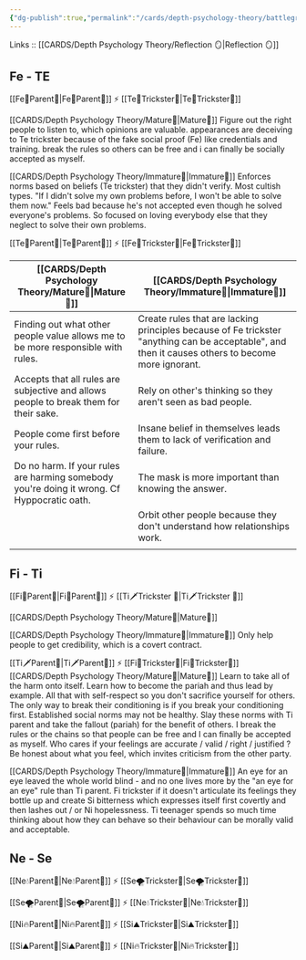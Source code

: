 ```yaml
---
{"dg-publish":true,"permalink":"/cards/depth-psychology-theory/battleground-of-responsibility/","noteIcon":"1","created":"2023-01-06T16:46:08.251+01:00","updated":"2023-05-08T21:06:37.995+02:00"}
---
```


Links :: [[CARDS/Depth Psychology Theory/Reflection 🪞\|Reflection 🪞]] 

## Fe - TE
[[Fe💉Parent🤨\|Fe💉Parent🤨]] ⚡ [[Te🏹Trickster🤡\|Te🏹Trickster🤡]]

[[CARDS/Depth Psychology Theory/Mature🐢\|Mature🐢]]
Figure out the right people to listen to, which opinions are valuable. appearances are deceiving to Te trickster because of the fake social proof (Fe) like credentials and training. break the rules so others can be free and i can finally be socially accepted as myself.

[[CARDS/Depth Psychology Theory/Immature🐇\|Immature🐇]]
Enforces norms based on beliefs (Te trickster) that they didn't verify. Most cultish types.
"If I didn't solve my own problems before, I won't be able to solve them now." Feels bad because he's not accepted even though he solved everyone's problems. So focused on loving everybody else that they neglect to solve their own problems.

[[Te🏹Parent🤨\|Te🏹Parent🤨]] ⚡ [[Fe💉Trickster🤡\|Fe💉Trickster🤡]]

| [[CARDS/Depth Psychology Theory/Mature🐢\|Mature🐢]] | [[CARDS/Depth Psychology Theory/Immature🐇\|Immature🐇]]                                                                                                                                   |
| ------------- | ------------------------------------------------------------------------------------------------------------------------------------------------- |
| Finding out what other people value allows me to be more responsible with rules.             | Create rules that are lacking principles because of Fe trickster "anything can be acceptable", and then it causes others to become more ignorant. |
| Accepts that all rules are subjective and allows people to break them for their sake.              | Rely on other's thinking so they aren't seen as bad people.                                                                                       |
| People come first before your rules.              | Insane belief in themselves leads them to lack of verification and failure.                                                                       |
| Do no harm. If your rules are harming somebody you're doing it wrong. Cf Hyppocratic oath.              | The mask is more important than knowing the answer.                                                                                               |
|               | Orbit other people because they don't understand how relationships work.                                                                          |
|               |                                                                                                                                                   |

## Fi - Ti
[[Fi🧭Parent🤨\|Fi🧭Parent🤨]] ⚡ [[Ti🗡️Trickster 🤡\|Ti🗡️Trickster 🤡]]

[[CARDS/Depth Psychology Theory/Mature🐢\|Mature🐢]]


[[CARDS/Depth Psychology Theory/Immature🐇\|Immature🐇]]
Only help people to get credibility, which is a covert contract.

[[Ti🗡️Parent🤨\|Ti🗡️Parent🤨]] ⚡ [[Fi🧭Trickster🤡\|Fi🧭Trickster🤡]]
[[CARDS/Depth Psychology Theory/Mature🐢\|Mature🐢]]
Learn to take all of the harm onto itself. Learn how to become the pariah and thus lead by example. All that with self-respect so you don't sacrifice yourself for others. The only way to break their conditioning is if you break your conditioning first. Established social norms may not be healthy. Slay these norms with Ti parent and take the fallout (pariah) for the benefit of others. I break the rules or the chains so that people can be free and I can finally be accepted as myself. Who cares if your feelings are accurate / valid / right / justified ? Be honest about what you feel, which invites criticism from the other party.

[[CARDS/Depth Psychology Theory/Immature🐇\|Immature🐇]]
An eye for an eye leaved the whole world blind - and no one lives more by the "an eye for an eye" rule than Ti parent.
Fi trickster if it doesn't articulate its feelings they bottle up and create Si bitterness which expresses itself first covertly and then lashes out / or Ni hopelessness. Ti teenager spends so much time thinking about how they can behave so their behaviour can be morally valid and acceptable.

## Ne - Se 
[[Ne💧Parent🤨\|Ne💧Parent🤨]] ⚡ [[Se🌪️Trickster🤡\|Se🌪️Trickster🤡]]

[[Se🌪️Parent🤨\|Se🌪️Parent🤨]] ⚡ [[Ne💧Trickster🤡\|Ne💧Trickster🤡]]

[[Ni🔥Parent🤨\|Ni🔥Parent🤨]] ⚡ [[Si⛰️Trickster🤡\|Si⛰️Trickster🤡]]

[[Si⛰️Parent🤨\|Si⛰️Parent🤨]] ⚡ [[Ni🔥Trickster🤡\|Ni🔥Trickster🤡]]






